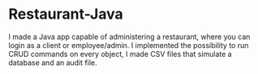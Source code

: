 # Restaurant-Java

I made a Java app capable of administering a restaurant, where you can login as a client or employee/admin. I implemented the possibility to run CRUD commands on every object, I made CSV files that simulate a database and an audit file.
